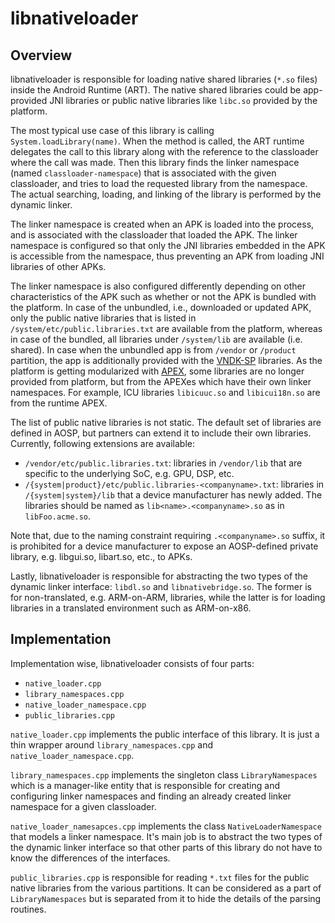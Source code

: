 libnativeloader
===============================================================================

Overview
-------------------------------------------------------------------------------
libnativeloader is responsible for loading native shared libraries (`*.so`
files) inside the Android Runtime (ART). The native shared libraries could be
app-provided JNI libraries or public native libraries like `libc.so` provided
by the platform.

The most typical use case of this library is calling `System.loadLibrary(name)`.
When the method is called, the ART runtime delegates the call to this library
along with the reference to the classloader where the call was made.  Then this
library finds the linker namespace (named `classloader-namespace`) that is
associated with the given classloader, and tries to load the requested library
from the namespace. The actual searching, loading, and linking of the library
is performed by the dynamic linker.

The linker namespace is created when an APK is loaded into the process, and is
associated with the classloader that loaded the APK. The linker namespace is
configured so that only the JNI libraries embedded in the APK is accessible
from the namespace, thus preventing an APK from loading JNI libraries of other
APKs.

The linker namespace is also configured differently depending on other
characteristics of the APK such as whether or not the APK is bundled with the
platform. In case of the unbundled, i.e., downloaded or updated APK, only the
public native libraries that is listed in `/system/etc/public.libraries.txt`
are available from the platform, whereas in case of the bundled, all libraries
under `/system/lib` are available (i.e. shared). In case when the unbundled
app is from `/vendor` or `/product` partition, the app is additionally provided
with the [VNDK-SP](https://source.android.com/devices/architecture/vndk#sp-hal)
libraries. As the platform is getting modularized with
[APEX](https://android.googlesource.com/platform/system/apex/+/refs/heads/master/docs/README.md),
some libraries are no longer provided from platform, but from the APEXes which
have their own linker namespaces. For example, ICU libraries `libicuuc.so` and
`libicui18n.so` are from the runtime APEX.

The list of public native libraries is not static. The default set of libraries
are defined in AOSP, but partners can extend it to include their own libraries.
Currently, following extensions are available:

- `/vendor/etc/public.libraries.txt`: libraries in `/vendor/lib` that are
specific to the underlying SoC, e.g. GPU, DSP, etc.
- `/{system|product}/etc/public.libraries-<companyname>.txt`: libraries in
`/{system|system}/lib` that a device manufacturer has newly added. The
libraries should be named as `lib<name>.<companyname>.so` as in
`libFoo.acme.so`.

Note that, due to the naming constraint requiring `.<companyname>.so` suffix, it
is prohibited for a device manufacturer to expose an AOSP-defined private
library, e.g. libgui.so, libart.so, etc., to APKs.

Lastly, libnativeloader is responsible for abstracting the two types of the
dynamic linker interface: `libdl.so` and `libnativebridge.so`. The former is
for non-translated, e.g. ARM-on-ARM, libraries, while the latter is for
loading libraries in a translated environment such as ARM-on-x86.

Implementation
-------------------------------------------------------------------------------
Implementation wise, libnativeloader consists of four parts:

- `native_loader.cpp`
- `library_namespaces.cpp`
- `native_loader_namespace.cpp`
- `public_libraries.cpp`

`native_loader.cpp` implements the public interface of this library. It is just
a thin wrapper around `library_namespaces.cpp` and `native_loader_namespace.cpp`.

`library_namespaces.cpp` implements the singleton class `LibraryNamespaces` which
is a manager-like entity that is responsible for creating and configuring
linker namespaces and finding an already created linker namespace for a given
classloader.

`native_loader_namesapces.cpp` implements the class `NativeLoaderNamespace` that
models a linker namespace. It's main job is to abstract the two types of the
dynamic linker interface so that other parts of this library do not have to know
the differences of the interfaces.

`public_libraries.cpp` is responsible for reading `*.txt` files for the public
native libraries from the various partitions. It can be considered as a part of
`LibraryNamespaces` but is separated from it to hide the details of the parsing
routines.
